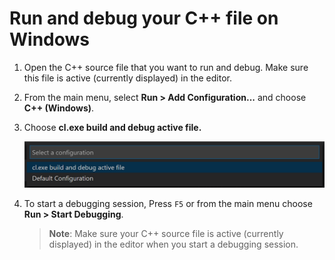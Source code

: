# Run and debug your C++ file on Windows

1. Open the C++ source file that you want to run and debug. Make sure this file is active (currently displayed) in the editor.

2. From the main menu, select **Run > Add Configuration...** and choose **C++ (Windows)**.

3. Choose **cl.exe build and debug active file.**

    ![Dropdown showing C++ debug configurations for MSVC on Windows](msvc-build-and-debug-active-file.png)

4. To start a debugging session, Press `F5` or from the main menu choose **Run > Start Debugging**.

    > **Note**: Make sure your C++ source file is active (currently displayed) in the editor when you start a debugging session.